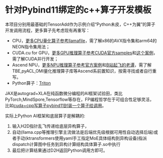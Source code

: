 # 针对Pybind11绑定的c++算子开发模板

本项目分别用最基础的TensorAdd作为示例介绍“Python未皮，C++为翼”的算子开发调用流程，更多算子先考虑现有再重写：

- CPU，[更多CPU量化算子参考llamafile](https://github.com/Mozilla-Ocho/llamafile/tree/main/llama.cpp)，需了解x86的AVX指令集和arm64的NEON指令集用法；
- CUDA.cu for GPU，[更多GPU推理算子参考CUDA官方samples](https://github.com/NVIDIA/cuda-samples/tree/master/Samples)和[这个案例](https://github.com/Tongkaio/CUDA_Kernel_Samples)，需了解CUDA并行开发；
- Ascend NPU，[更多NPU推理算子参考官方案例](https://github.com/Ascend/samples/tree/master/cplusplus/level1_single_api/4_op_dev/1_custom_op)和[B站起飞的老谭](https://space.bilibili.com/668461244?spm_id_from=333.337.0.0)，需了解TBE,pyACL,OMl量化推理算子库等Ascend系前置知识，按需寻找或者自行重写。
- Python算子：[Triton](https://github.com/triton-lang/triton/blob/main/python/tutorials/01-vector-add.py)

JAX是autograd+XLA在纯函数微分编程的AI框架试验田，类比PyTorch,MindSpore,Tensorflow等存在，FP编程哲学在于可组合性足够灵活，比如[cuda+cpp写算子pybind11封装一个算子给调用](https://jax.ac.cn/en/latest/Custom_Operation_for_GPUs.html)。

实际上Python AI框架和底层算子是解耦的:

1. 输入H2D指针乱飞传递给底层异构算子，
2. 自动(llama.cpp等推理引擎主流做法是后端优先级根据可用性自动选择后端)或者手动(ktransformers使用yaml手工指定MoE具体结构到异构设备)指派dispatch计算图中任务到异构计算结构具体算子.so中执行
3. 最后把计算结果通过D2H返回Python调用方即可。
